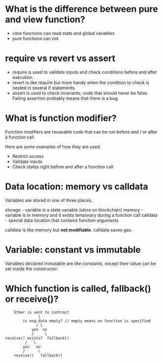 # What is the difference between pure and view function?

- view functions can read state and global variables
- pure functions can not

# require vs revert vs assert

- require is used to validate inputs and check conditions before and after execution.
- revert is like require but more handy when the condition to check is nested in several if statements.
- assert is used to check invariants, code that should never be false. Failing assertion probably means that there is a bug.

# What is function modifier?

Function modifiers are reuseable code that can be run before and / or after a function call.

Here are some examples of how they are used.

- Restrict access
- Validate inputs
- Check states right before and after a function call

# Data location: memory vs calldata

Variables are stored in one of three places.

storage - variable is a state variable (store on blockchain)
memory - variable is in memory and it exists temporary during a function call
calldata - special data location that contains function arguments

calldata is like memory but **not modifiable**. calldata saves gas.

# Variable: constant vs immutable

Variables declared immutable are like constants, except their value can be set inside the constructor.

# Which function is called, fallback() or receive()?

```
    Ether is sent to contract
               |
        is msg.data empty? // empty means no function is specified
              / \
            yes  no
            /     \
receive() exists?  fallback()
         /   \
        yes   no
        /      \
    receive()   fallback()
```

